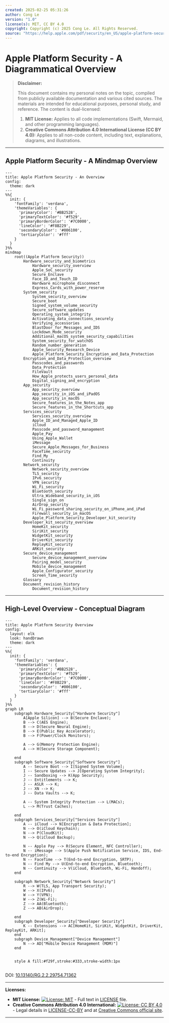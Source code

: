 ```yaml
---
created: 2025-02-25 05:31:26
author: Cong Le
version: "1.0"
license(s): MIT, CC BY 4.0
copyright: Copyright (c) 2025 Cong Le. All Rights Reserved.
source: "https://help.apple.com/pdf/security/en_US/apple-platform-security-guide.pdf"
---
```




# Apple Platform Security - A Diagrammatical Overview
> **Disclaimer:**
>
> This document contains my personal notes on the topic,
> compiled from publicly available documentation and various cited sources.
> The materials are intended for educational purposes, personal study, and reference.
> The content is dual-licensed:
> 1. **MIT License:** Applies to all code implementations (Swift, Mermaid, and other programming languages).
> 2. **Creative Commons Attribution 4.0 International License (CC BY 4.0):** Applies to all non-code content, including text, explanations, diagrams, and illustrations.
---

## Apple Platform Security - A Mindmap Overview


```mermaid
---
title: Apple Platform Security - An Overview
config:
  theme: dark
---
%%{
  init: {
    'fontFamily': 'verdana',
    'themeVariables': {
      'primaryColor': '#BB2528',
      'primaryTextColor': '#f529',
      'primaryBorderColor': '#7C0000',
      'lineColor': '#F8B229',
      'secondaryColor': '#006100',
      'tertiaryColor': '#fff'
    }
  }
}%%
mindmap
    root((Apple Platform Security))
        Hardware_security_and_biometrics
            Hardware_security_overview
            Apple_SoC_security
            Secure_Enclave
            Face_ID_and_Touch_ID
            Hardware_microphone_disconnect
            Express_Cards_with_power_reserve
        System_security
            System_security_overview
            Secure_boot
            Signed_system_volume_security
            Secure_software_updates
            Operating_system_integrity
            Activating_data_connections_securely
            Verifying_accessories
            BlastDoor_for_Messages_and_IDS
            Lockdown_Mode_security
            Additional_macOS_system_security_capabilities
            System_security_for_watchOS
            Random_number_generation
            Apple_Security_Research_Device
            Apple_Platform_Security_Encryption_and_Data_Protection
        Encryption_and_Data_Protection_overview
            Passcodes_and_passwords
            Data_Protection
            FileVault
            How_Apple_protects_users_personal_data
            Digital_signing_and_encryption
        App_security
            App_security_overview
            App_security_in_iOS_and_iPadOS
            App_security_in_macOS
            Secure_features_in_the_Notes_app
            Secure_features_in_the_Shortcuts_app
        Services_security
            Services_security_overview
            Apple_ID_and_Managed_Apple_ID
            iCloud
            Passcode_and_password_management
            Apple_Pay
            Using_Apple_Wallet
            iMessage
            Secure_Apple_Messages_for_Business
            FaceTime_security
            Find_My
            Continuity
        Network_security
            Network_security_overview
            TLS_security
            IPv6_security
            VPN_security
            Wi_Fi_security
            Bluetooth_security
            Ultra_Wideband_security_in_iOS
            Single_sign_on
            AirDrop_security
            Wi_Fi_password_sharing_security_on_iPhone_and_iPad
            Firewall_security_in_macOS
            Apple_Platform_Security_Developer_kit_security
        Developer_kit_security_overview
            HomeKit_security
            SiriKit_security
            WidgetKit_security
            DriverKit_security
            ReplayKit_security
            ARKit_security
        Secure_device_management
            Secure_device_management_overview
            Pairing_model_security
            Mobile_device_management
            Apple_Configurator_security
            Screen_Time_security
        Glossary
        Document_revision_history
            Document_revision_history

```

---


## High-Level Overview - Conceptual Diagram

```mermaid
---
title: Apple Platform Security Overview
config:
  layout: elk
  look: handDrawn
  theme: dark
---
%%{
  init: {
    'fontFamily': 'verdana',
    'themeVariables': {
      'primaryColor': '#BB2528',
      'primaryTextColor': '#f529',
      'primaryBorderColor': '#7C0000',
      'lineColor': '#F8B229',
      'secondaryColor': '#006100',
      'tertiaryColor': '#fff'
    }
  }
}%%
graph LR
    subgraph Hardware_Security["Hardware Security"]
        A[Apple Silicon] --> B(Secure Enclave);
        B --> C(AES Engine);
        B --> D(Secure Neural Engine);
        B --> E(Public Key Accelerator);
        B --> F(Power/Clock Monitors);
        
        A --> G(Memory Protection Engine);
        A --> H(Secure Storage Component);
        
    end
    subgraph Software_Security["Software Security"]
        A -- Secure Boot --> I[Signed System Volume];
        I -- Secure Updates --> J[Operating System Integrity];
        J -- Sandboxing --> K(App Security);
        J -- Entitlements --> K;
        J -- ASLR --> K;
        J -- XN --> K;
        J -- Data Vaults --> K;
        
        A -- System Integrity Protection --> L(MACs);
        L --> M(Trust Caches);
        
    end
    subgraph Services_Security["Services Security"]
        A -- iCloud --> N[Encryption & Data Protection];
        N --> O(iCloud Keychain);
        N --> P(CloudKit);
        N --> Q(iCloud Backup);
        
        N -- Apple Pay --> R(Secure Element, NFC Controller);
        N -- iMessage --> S(Apple Push Notification Service, IDS, End-to-end Encryption);
        N -- FaceTime --> T(End-to-end Encryption, SRTP);
        N -- Find My --> U(End-to-end Encryption, Bluetooth);
        N -- Continuity --> V(iCloud, Bluetooth, Wi-Fi, Handoff);
    end

    subgraph Network_Security["Network Security"]
        R --> W(TLS, App Transport Security);
        W --> X(IPv6);
        W --> Y(VPN);
        W --> Z(Wi-Fi);
        Z --> AA(Bluetooth);
        Z --> AB(AirDrop);
        
    end
    subgraph Developer_Security["Developer Security"]
        K -- Extensions --> AC[HomeKit, SiriKit, WidgetKit, DriverKit, ReplayKit, ARKit];
    end
    subgraph Device_Management["Device Management"]
        N --> AD["Mobile Device Management (MDM)"]
    end

    
    style A fill:#f29f,stroke:#333,stroke-width:1px
    
```

DOI: [10.13140/RG.2.2.29754.71362](http://dx.doi.org/10.13140/RG.2.2.29754.71362)



---
**Licenses:**

- **MIT License:**  [![License: MIT](https://img.shields.io/badge/License-MIT-yellow.svg)](LICENSE) - Full text in [LICENSE](LICENSE) file.
- **Creative Commons Attribution 4.0 International:** [![License: CC BY 4.0](https://licensebuttons.net/l/by/4.0/88x31.png)](LICENSE-CC-BY) - Legal details in [LICENSE-CC-BY](LICENSE-CC-BY) and at [Creative Commons official site](http://creativecommons.org/licenses/by/4.0/).

---